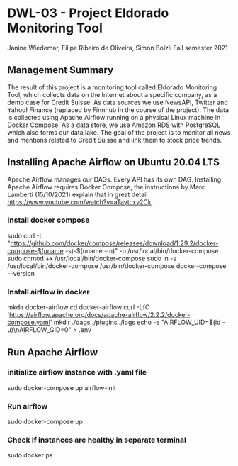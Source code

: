 # DWL-03 - Project Eldorado Monitoring Tool
Janine Wiedemar, Filipe Ribeiro de Oliveira, Simon Bolzli
Fall semester 2021

## Management Summary
The result of this project is a monitoring tool called Eldorado Monitoring Tool, which collects data on the Internet about a specific company, as a demo case for Credit Suisse. As data sources we use NewsAPI, Twitter and Yahoo! Finance (replaced by Finnhub in the course of the project). The data is collected using Apache Airflow running on a physical Linux machine in Docker Compose. As a data store, we use Amazon RDS with PostgreSQL which also forms our data lake. The goal of the project is to monitor all news and mentions related to Credit Suisse and link them to stock price trends.

## Installing Apache Airflow on Ubuntu 20.04 LTS
Apache Airflow manages our DAGs. Every API has its own DAG. Installing Apache Airflow requires Docker Compose, the instructions by Marc Lamberti (15/10/2021) explain that in great detail https://www.youtube.com/watch?v=aTaytcxy2Ck.

### Install docker compose
sudo curl -L "https://github.com/docker/compose/releases/download/1.29.2/docker-compose-$(uname -s)-$(uname -m)" -o /usr/local/bin/docker-compose
sudo chmod +x /usr/local/bin/docker-compose
sudo ln -s /usr/local/bin/docker-compose /usr/bin/docker-compose
docker-compose --version

### Install airflow in docker
mkdir docker-airflow
cd docker-airflow
curl -LfO 'https://airflow.apache.org/docs/apache-airflow/2.2.2/docker-compose.yaml'
mkdir ./dags ./plugins ./logs
echo -e "AIRFLOW_UID=$(id -u)\nAIRFLOW_GID=0" > .env

## Run Apache Airflow
### initialize airflow instance with .yaml file
sudo docker-compose up airflow-init

### Run airflow
sudo docker-compose up

### Check if instances are healthy in separate terminal
sudo docker ps

